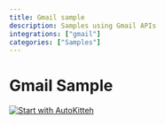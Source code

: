 ```yaml
---
title: Gmail sample
description: Samples using Gmail APIs
integrations: ["gmail"]
categories: ["Samples"]
---
```


# Gmail Sample

[![Start with AutoKitteh](https://autokitteh.com/assets/autokitteh-badge.svg)](https://app.autokitteh.cloud/template?name=samples/google/gmail)
